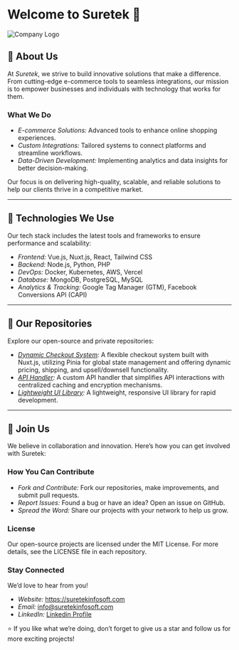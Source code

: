 # Welcome to Suretek 👋  

![Company Logo](https://suretekinfosoft.com/images/logo.png)  

## 🌟 About Us  

At *Suretek*, we strive to build innovative solutions that make a difference. From cutting-edge e-commerce tools to seamless integrations, our mission is to empower businesses and individuals with technology that works for them.  

### What We Do  
- *E-commerce Solutions:* Advanced tools to enhance online shopping experiences.  
- *Custom Integrations:* Tailored systems to connect platforms and streamline workflows.  
- *Data-Driven Development:* Implementing analytics and data insights for better decision-making.  

Our focus is on delivering high-quality, scalable, and reliable solutions to help our clients thrive in a competitive market.  

---  

## 🔧 Technologies We Use  

Our tech stack includes the latest tools and frameworks to ensure performance and scalability:  
- *Frontend:* Vue.js, Nuxt.js, React, Tailwind CSS  
- *Backend:* Node.js, Python, PHP  
- *DevOps:* Docker, Kubernetes, AWS, Vercel  
- *Database:* MongoDB, PostgreSQL, MySQL  
- *Analytics & Tracking:* Google Tag Manager (GTM), Facebook Conversions API (CAPI)  

---  

## 📂 Our Repositories  

Explore our open-source and private repositories:  
- *[Dynamic Checkout System](https://github.com/Suretek-Builds/nuxt3-dynamic-checkout):* A flexible checkout system built with Nuxt.js, utilizing Pinia for global state management and offering dynamic pricing, shipping, and upsell/downsell functionality.  
- *[API Handler](https://github.com/yourcompany/api-handler):* A custom API handler that simplifies API interactions with centralized caching and encryption mechanisms.  
- *[Lightweight UI Library](https://github.com/yourcompany/ui-library):* A lightweight, responsive UI library for rapid development.  

---  

## 🤝 Join Us
We believe in collaboration and innovation. Here’s how you can get involved with Suretek:

### How You Can Contribute
- *Fork and Contribute:* Fork our repositories, make improvements, and submit pull requests.
- *Report Issues:* Found a bug or have an idea? Open an issue on GitHub.
- *Spread the Word:* Share our projects with your network to help us grow.

### License
Our open-source projects are licensed under the MIT License. For more details, see the LICENSE file in each repository.

### Stay Connected
We’d love to hear from you!

- *Website:* https://suretekinfosoft.com
- *Email:* info@suretekinfosoft.com
- *LinkedIn:* [Linkedin Profile](https://www.linkedin.com/company/suretek-infosoft-pvt--ltd-/posts/?feedView=all)

⭐ If you like what we’re doing, don’t forget to give us a star and follow us for more exciting projects!
